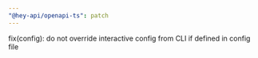 ```yaml
---
"@hey-api/openapi-ts": patch
---
```


fix(config): do not override interactive config from CLI if defined in config file
